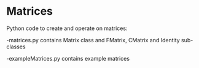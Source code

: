 # Matrices
Python code to create and operate on matrices:

  -matrices.py contains Matrix class and FMatrix, CMatrix and Identity sub-classes
  
  -exampleMatrices.py contains example matrices

